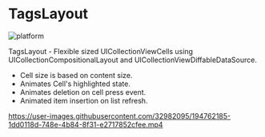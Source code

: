 # TagsLayout

![platform](https://img.shields.io/badge/platform-iOS-orange?style=flat-square)

TagsLayout - Flexible sized UICollectionViewCells using UICollectionCompositionalLayout and UICollectionViewDiffableDataSource. 
- Cell size is based on content size.
- Animates Cell's highlighted state.
- Animates deletion on cell press event.
- Animated item insertion on list refresh.




https://user-images.githubusercontent.com/32982095/194762185-1dd0118d-748e-4b84-8f31-e2717852cfee.mp4

